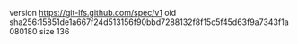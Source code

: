 version https://git-lfs.github.com/spec/v1
oid sha256:15851de1a667f24d513156f90bbd7288132f8f15c5f45d63f9a7343f1a080180
size 136
